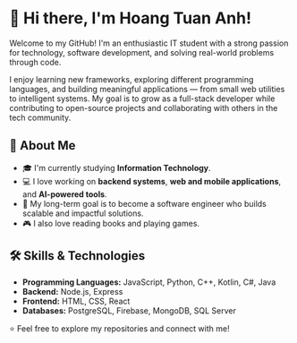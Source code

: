 # 👋 Hi there, I'm Hoang Tuan Anh!

Welcome to my GitHub! I'm an enthusiastic IT student with a strong passion for technology, software development, and solving real-world problems through code.

I enjoy learning new frameworks, exploring different programming languages, and building meaningful applications — from small web utilities to intelligent systems. My goal is to grow as a full-stack developer while contributing to open-source projects and collaborating with others in the tech community.

## 🧠 About Me

- 🎓 I'm currently studying **Information Technology**.
- 💻 I love working on **backend systems**, **web and mobile applications**, and **AI-powered tools**.
- 🎯 My long-term goal is to become a software engineer who builds scalable and impactful solutions.
- 🎮 I also love reading books and playing games.

## 🛠️ Skills & Technologies
- **Programming Languages:** JavaScript, Python, C++, Kotlin, C#, Java
- **Backend:** Node.js, Express
- **Frontend:** HTML, CSS, React
- **Databases:** PostgreSQL, Firebase, MongoDB, SQL Server

⭐️ Feel free to explore my repositories and connect with me!
